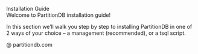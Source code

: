 Installation Guide	
Welcome to PartitionDB installation guide!

In this section we’ll walk you step by step to installing PartitionDB in one of 2 ways of your choice – a management (recommended), or a tsql script.

@ partitiondb.com
